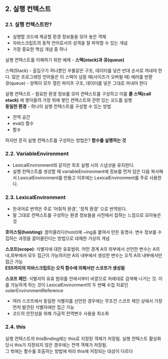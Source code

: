## 2. 실행 컨텍스트
### 2.1. 실행 컨텍스트란?  
* 실행할 코드에 제공할 환경 정보들을 모아 놓은 객체
* 자바스크립트의 동적 언어로서의 성격을 잘 파악할 수 있는 개념
* 가장 중요한 핵심 개념 중 하나

실행 컨텍스트를 이해하기 위한 예제 - **스택(stack)과 큐(queue)**  

스택(Stack) - 출입구가 하나뿐인 우물같은 구조, 데이터를 넣은 반대 순서로 꺼내야 한다. 많은 프로그래밍 언어들은 이 스택이 넘칠 때(사이즈가 오버될 때) 에러를 반환  
큐(queue) - 양쪽이 모두 열린 파이프 구조, 데이터를 넣은 그대로 꺼내야 한다  

실행 컨텍스트 - 필요한 환경 정보를 모아 컨텍스트를 구성하고 이를 **콜 스택(call stack)** 에 쌓아올려 가장 위에 쌓인 컨텍스트와 관련 있는 코드를 실행  
**동일한 환경** - 하나의 실행 컨텍스트를 구성할 수 있는 방법
* 전역 공간
* eval() 함수
* 함수  

하지만 흔히 실행 컨텍스트를 구성하는 방법은? **함수를 실행하는 것**  
### 2.2. VariableEnvironment
* LexicalEnvironment와 같지만 최초 실행 시의 스냅샷을 유지한다.
* 실행 컨텍스트를 생성할 때 variableEnvironment에 정보를 먼저 담은 다음 복사해서 LexicalEnvironment를 만들고 이후에는 LexicalEnvironment를 주로 사용한다.

### 2.3. LexicalEnvironment
* 한국어로 번역은 주로 '어휘적 환경', '정적 환경' 으로 번역된다.
* 말 그대로 컨텍스트를 구성하는 환경 정보들을 사전에서 접하는 느낌으로 모아놓은 것
    
**호이스팅(hoisting)**: 끌어올리다(hoist)에 ~ing을 붙여서 만든 동명사. 변수 정보를 수집하는 과정을 끌어올린다는 방법으로 대체한 가상의 개념  

**스코프(scope)**: 식별자에 대한 유효범위. 어떤 경계 A의 외부에서 선언한 변수는 A의 내,외부에서 모두 접근이 가능하지만 A의 내부에서 생성한 변수는 오직 A의 내부에서만 접근 가능  
**ES5까지의 자바스크립트는 오직 함수에 의해서만 스코프가 생성됨**

**스코프 체인**: 식별자의 유효 범위를 안에서부터 바깥으로 차례대로 검색해 나가는 것. 이를 가능하게 하는 것이 LexicalEnvironment의 두 번째 수집 자료인 outerEnvironmentReference  
- 여러 스코프에서 동일한 식별자를 선언한 경우에는 무조건 스코프 체인 상에서 가장 먼저 발견된 식별자에만 접근 가능
- 코드의 안전성을 위해 가급적 전역변수 사용을 최소화

### 2.4. this
실행 컨텍스트의 thisBinding에는 this로 지정된 객체가 저장됨. 실행 컨텍스트 활성화 당시 this가 지정되지 않은 경우에는 전역 객체가 저장됨.   
그 밖에는 함수를 호출하는 방법에 따라 this에 저장되는 대상이 다르다
